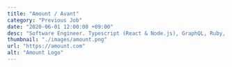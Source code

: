 ```yaml
---
title: "Amount / Avant"
category: "Previous Job"
date: "2020-06-01 12:00:00 +09:00"
desc: "Software Engineer. Typescript (React & Node.js), GraphQL, Ruby, PostgreSQL."
thumbnail: "./images/amount.png"
url: "https://amount.com"
alt: "Amount Logo"
---
```


